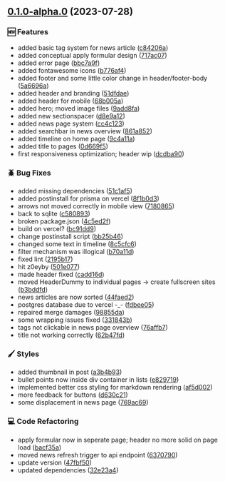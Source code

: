 ## [0.1.0-alpha.0](https://github.com/Cubyx-Network/website/compare/v0.0.1+alpha...v0.1.0-alpha.0) (2023-07-28)

### 🆕 Features

- added basic tag system for news article ([c84206a](https://github.com/Cubyx-Network/website/commit/c84206aef1f441875a725dec2c1276f6864eb7a1))
- added conceptual apply formular design ([717ac07](https://github.com/Cubyx-Network/website/commit/717ac07130a35ae3ea12551dd7378b23ce5fb78d))
- added error page ([bbc7a9f](https://github.com/Cubyx-Network/website/commit/bbc7a9f807c3b9578e2d21be4021763661abdc05))
- added fontawesome icons ([b776af4](https://github.com/Cubyx-Network/website/commit/b776af4a8a8cd249362eda30b1fed1828c50ac02))
- added footer and some little color change in header/footer-body ([5a6696a](https://github.com/Cubyx-Network/website/commit/5a6696abfcf4dee7b415ff6f84a2c86a24fcae8f))
- added header and branding ([51dfdae](https://github.com/Cubyx-Network/website/commit/51dfdae0bf819f6ccd8b98db8ad1825475221e8d))
- added header for mobile ([68b005a](https://github.com/Cubyx-Network/website/commit/68b005ab05e078e6918d6caf0c8cf7124b89c280))
- added hero; moved image files ([9add8fa](https://github.com/Cubyx-Network/website/commit/9add8fa4f2d55bae561eaf5f5bc50ab30234d74d))
- added new sectionspacer ([d8e9a12](https://github.com/Cubyx-Network/website/commit/d8e9a12964339a4c9061e6799c572aeef9dcdf69))
- added news page system ([cc4c123](https://github.com/Cubyx-Network/website/commit/cc4c123c006214d15076078dd28cce82e1e38627))
- added searchbar in news overview ([861a852](https://github.com/Cubyx-Network/website/commit/861a8521a29ddfad8a560f74aff494511a223984))
- added timeline on home page ([9c4a11a](https://github.com/Cubyx-Network/website/commit/9c4a11a065cc74ce9adbedd894c6212fdcef8b47))
- added title to pages ([0d669f5](https://github.com/Cubyx-Network/website/commit/0d669f548493d461d8109c8c6a0ac840f8d2a548))
- first responsiveness optimization; header wip ([dcdba90](https://github.com/Cubyx-Network/website/commit/dcdba9013f81dfbe33576ef46fdfad3fab269672))

### 🪲 Bug Fixes

- added missing dependencies ([51c1af5](https://github.com/Cubyx-Network/website/commit/51c1af5c029f35246a3f84a4d6ab3d0270629221))
- added postinstall for prisma on vercel ([8f1b0d3](https://github.com/Cubyx-Network/website/commit/8f1b0d39af859ff124b3756bc0e2314842095fb5))
- arrows not moved correctly in mobile view ([7180865](https://github.com/Cubyx-Network/website/commit/71808653a63447f5b185e414d3dd4bf43b71fa0c))
- back to sqlite ([c580893](https://github.com/Cubyx-Network/website/commit/c5808934223d0fc5b0be9e10db201ec16df22058))
- broken package.json ([4c5ed2f](https://github.com/Cubyx-Network/website/commit/4c5ed2f1d448da6334fd0cb7288fc3f773b72ed9))
- build on vercel? ([bc91dd9](https://github.com/Cubyx-Network/website/commit/bc91dd9484d8a6d89aede29d5e69217c8a3bc2c5))
- change postinstall script ([bb25b46](https://github.com/Cubyx-Network/website/commit/bb25b46b98aa57bc08410512850a01fe0c081060))
- changed some text in timeline ([8c5cfc6](https://github.com/Cubyx-Network/website/commit/8c5cfc641dbf4286ede8c2d7f177c06b88a9a14b))
- filter mechanism was illogical ([b70a11d](https://github.com/Cubyx-Network/website/commit/b70a11db96c0d9df0ead1f75b9d945445f66f466))
- fixed lint ([2195b17](https://github.com/Cubyx-Network/website/commit/2195b178c1943867f88e2d66cffa2a1d3731964d))
- hit z0eyby ([501e077](https://github.com/Cubyx-Network/website/commit/501e0779c63e8dca4af9ef75984bc47239f21f27))
- made header fixed ([cadd16d](https://github.com/Cubyx-Network/website/commit/cadd16d73d06f4aea3d30e2c56fab0646b081e76))
- moved HeaderDummy to individual pages -> create fullscreen sites ([b3bddfd](https://github.com/Cubyx-Network/website/commit/b3bddfd56fa335812a44b50d7f5327d0e9d2f458))
- news articles are now sorted ([44faed2](https://github.com/Cubyx-Network/website/commit/44faed24632c6b57eeee43551ae46ab5889ee3d1))
- postgres database due to vercel -\_- ([fdbee05](https://github.com/Cubyx-Network/website/commit/fdbee0525826e2896e6802a2d98d96d8f8fd31d9))
- repaired merge damages ([98855da](https://github.com/Cubyx-Network/website/commit/98855da6bab8511bfb1bec3f36134a1e4cceac5c))
- some wrapping issues fixed ([331843b](https://github.com/Cubyx-Network/website/commit/331843bf02046cf66bb3c4fa829ad8a96d5937f4))
- tags not clickable in news page overview ([76affb7](https://github.com/Cubyx-Network/website/commit/76affb780a3dcae50fd6bb5b5c412fa6311b7e5c))
- title not working correctly ([62b47fd](https://github.com/Cubyx-Network/website/commit/62b47fdcffcbeaf1bd052157a0327b023bf2b0e9))

### 🖌️ Styles

- added thumbnail in post ([a3b4b93](https://github.com/Cubyx-Network/website/commit/a3b4b93c9f00dff2f87bc7c67533dc1b27b1656f))
- bullet points now inside div container in lists ([e829719](https://github.com/Cubyx-Network/website/commit/e829719136a8f975050baba6e4526963cbd6e2f5))
- implemented better css styling for markdown rendering ([af5d002](https://github.com/Cubyx-Network/website/commit/af5d00275e9fa145cdd12a94750228d6b42a0b14))
- more feedback for buttons ([d630c21](https://github.com/Cubyx-Network/website/commit/d630c21f991211008035bc4eff91cf9cdf89dcb6))
- some displacement in news page ([769ac69](https://github.com/Cubyx-Network/website/commit/769ac69cad3fc50a89cbdf6930af775d5b8c06ca))

### 💻 Code Refactoring

- apply formular now in seperate page; header no more solid on page load ([bacf35a](https://github.com/Cubyx-Network/website/commit/bacf35ad0ac5fb18b40cb712613813795ab54f84))
- moved news refresh trigger to api endpoint ([6370790](https://github.com/Cubyx-Network/website/commit/637079027f5ea15545b1774aa619592ebe6ef42b))
- update version ([47fbf50](https://github.com/Cubyx-Network/website/commit/47fbf500f98750a479dbbddade15c9931dad80f5))
- updated dependencies ([32e23a4](https://github.com/Cubyx-Network/website/commit/32e23a4bf831b386681e5fa0b306116d74bedc86))
